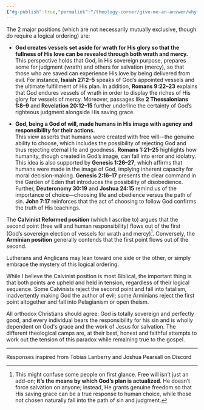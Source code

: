 ```yaml
---
{"dg-publish":true,"permalink":"/theology-corner/give-me-an-answer/why-would-god-create-people-knowing-we-would-sin-create-evil-and-go-to-hell/"}
---
```


The 2 major positions (which are not necessarily mutually exclusive, though do require a logical ordering) are:

- **God creates vessels set aside for wrath for His glory so that the fullness of His love can be revealed through both wrath and mercy.**  
    This perspective holds that God, in His sovereign purpose, prepares some for judgment (wrath) and others for salvation (mercy), so that those who are saved can experience His love by being delivered from evil. For instance, **Isaiah 27:2–5** speaks of God’s appointed vessels and the ultimate fulfillment of His plan. In addition, **Romans 9:22–23** explains that God endures vessels of wrath in order to display the riches of His glory for vessels of mercy. Moreover, passages like **2 Thessalonians 1:8–9** and **Revelation 20:12–15** further underline the certainty of God’s righteous judgment alongside His saving grace.
    
- **God, being a God of will, made humans in His image with agency and responsibility for their actions.**  
    This view asserts that humans were created with free will—the genuine ability to choose, which includes the possibility of rejecting God and thus rejecting eternal life and goodness. **Romans 1:21–25** highlights how humanity, though created in God’s image, can fall into error and idolatry. This idea is also supported by **Genesis 1:26–27**, which affirms that humans were made in the image of God, implying inherent capacity for moral decision-making. **Genesis 2:16–17** presents the clear command in the Garden of Eden that introduces the possibility of disobedience. Further, **Deuteronomy 30:19** and **Joshua 24:15** remind us of the importance of choice—choosing life and obedience versus the path of sin. **John 7:17** reinforces that the act of choosing to follow God confirms the truth of His teachings.

The **Calvinist Reformed position** (which I ascribe to) argues that the second point (free will and human responsibility) flows out of the first (God’s sovereign election of vessels for wrath and mercy)[^1]. Conversely, the **Arminian position** generally contends that the first point flows out of the second.

Lutherans and Anglicans may lean toward one side or the other, or simply embrace the mystery of this logical ordering.

While I believe the Calvinist position is most Biblical, the important thing is that both points are upheld and held in tension, regardless of their logical sequence. Some Calvinists reject the second point and fall into fatalism, inadvertently making God the author of evil; some Arminians reject the first point altogether and fall into Pelagianism or open theism.

All orthodox Christians should agree: God is totally sovereign and perfectly good, and every individual bears the responsibility for his sin and is wholly dependent on God's grace and the work of Jesus for salvation. The different theological camps are, at their best, honest and faithful attempts to work out the tension of this paradox while remaining true to the gospel.

---
Responses inspired from Tobias Lanberry and Joshua Pearsall on Discord

[^1]: This might confuse some people on first glance. Free will isn’t just an add-on; **it’s the means by which God’s plan is actualized**. He doesn’t force salvation on anyone; instead, He grants genuine freedom so that His saving grace can be a true response to human choice, while those not chosen naturally fall into the path of sin and judgment.